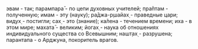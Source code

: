 эвам - так; парампара̄ - по цепи духовных учителей; пра̄птам - полученную; имам - эту (науку); ра̄джа-р̣шайах̣ - праведные цари; видух̣ - постигли; сах̣ - это (знание); ка̄лена - течением времени; иха - в этом мире; махата̄ - великим; йогах̣ - наука об отношениях индивидуального существа со Всевышним; нашт̣ах̣ - разрушена; парантапа - о Арджуна, покоритель врагов.